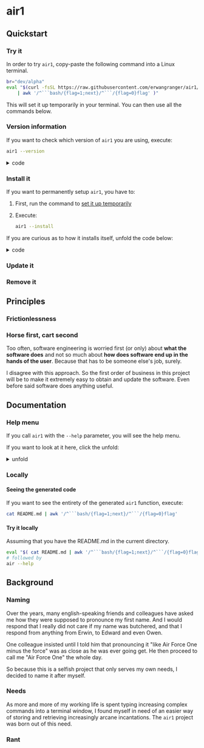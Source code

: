 # air1

<!--
```bash
#!/bin/bash

function air1() {

if [ $# -eq 0 ] ; then
    printf "Thanks for using air1\nTry the following for the help menu:\n      air1 --help \n"
fi

## if you ever need to make your own copy and call it something else
## just do a straight search-and-replace
local air1="air1"

air1_header(){
    printf "
+-----------------------+
|        air1           |
+-----------------------+
"
}

```
-->

## Quickstart

### Try it

In order to try `air1`, copy-paste the following command into a Linux terminal.

```sh
br="dev/alpha"
eval "$(curl -fsSL https://raw.githubusercontent.com/erwangranger/air1/${br}/README.md \
    | awk '/^```bash/{flag=1;next}/^```/{flag=0}flag' )"
```

This will set it up temporarily in your terminal. You can then use all the commands below.

### Version information

If you want to check which version of `air1` you are using, execute:

```sh
air1 --version
```

<details><summary>code</summary>

```bash

function air1_version(){
    air1_header
    printf "You are running air1 version Alpha 0.0.1\n"
}


```

</details>

### Install it

If you want to permanently setup `air1`, you have to:

1. First, run the command to [set it up temporarily](#try-it)
2. Execute:

    ```sh
    air1 --install
    ```

If you are curious as to how it installs itself, unfold the code below:

<details><summary>code</summary>

```bash
function air1_install(){
    local github_url_base=https://raw.githubusercontent.com/erwangranger/air1
    local github_branch=dev/alpha
    local github_file=README.md
    local github_full_url=${github_url_base}/${github_branch}/${github_file}
    air1_version
    printf "Generation of file ~/.air1.sh "
    curl -fsSL ${github_full_url} \
            | awk '/^```bash/{flag=1;next}/^```/{flag=0}flag' \
            > ~/.air1.sh

    retVal=$?
    if [ $retVal -ne 0 ]; then
        printf "has failed!\n"
    else
        printf "successful!\n"
    fi


    local bashrc_loc="${HOME}/.bashrc"
    local air1_loc="${HOME}/.air1.sh"
    printf "Updating your ${bashrc_loc} file "

    ## if the line already exists, we remove it.
    local bashrc_remove_air1="sed -i.bak '/\.air1\.sh/d' ${bashrc_loc}"
    bash -c " ${bashrc_remove_air1} "

    ## if the file exists, we add a reference to in .bashrc
    echo "[[ -e \"${air1_loc}\" ]] && source \"${air1_loc}\" || { echo \"ERROR: ${air1_loc} does not exist\" 1>&2 ; exit 1; }" >>  ${bashrc_loc}

    retVal=$?
    if [ $retVal -ne 0 ]; then
        printf "has failed!\n"
    else
        printf "has worked!\n"
    fi
}
```

</details>


### Update it

### Remove it

## Principles

### Frictionlessness

### Horse first, cart second

Too often, software engineering is worried first (or only) about **what the software does** and not so much about **how does software end up in the hands of the user**. Because that has to be someone else's job, surely.

I disagree with this approach. So the first order of business in this project will be to make it extremely easy to obtain and update the software. Even before said software does anything useful.

## Documentation

### Help menu

If you call `air1` with the `--help` parameter, you will see the help menu.

If you want to look at it here, click the unfold:

<!--
```bash
function air1_help(){
    air1_version
    printf "
```
-->

<details><summary>unfold</summary>

```bash
-h  /  --help : this help screen
--version     : the version of air1 you are using
--install     : installs the latest version of air1
```

</details>

<!--
```bash
"
}
```
-->

### Locally

#### Seeing the generated code

If you want to see the entirety of the generated `air1` function, execute:

```sh
cat README.md | awk '/^```bash/{flag=1;next}/^```/{flag=0}flag'
```

#### Try it locally

Assuming that you have the README.md in the current directory.

```sh
eval "$( cat README.md | awk '/^```bash/{flag=1;next}/^```/{flag=0}flag' )"
# followed by
air --help
```

## Background

### Naming

Over the years, many english-speaking friends and colleagues have asked me how they were supposed to pronounce my first name. And I would respond that I really did not care if my name was butchered, and that I respond from anything from Erwin, to Edward and even Owen.

One colleague insisted until I told him that pronouncing it "like Air Force One minus the force" was as close as he was ever going get. He then proceed to call me "Air Force One" the whole day.

So because this is a selfish project that only serves my own needs, I decided to name it after myself.

### Needs

As more and more of my working life is spent typing increasing complex commands into a terminal window, I found myself in need of an easier way of storing and retrieving increasingly arcane incantations. The `air1` project was born out of this need.

### Rant

<!--
```bash

while [[ $# -gt 0 ]]; do
    case ${1} in
        --version)
            shift
            air1_version
            shift
            ;;
        -h|--help)
            shift
            air1_help
            shift
            ;;
        --install|--deploy)
            shift
            air1_install
            shift
            ;;
        *)
            printf "\n\nOne or more arguments were not recognized: \n$@"
            air1_help
            shift
    ;;
    esac
done


}
```
-->
